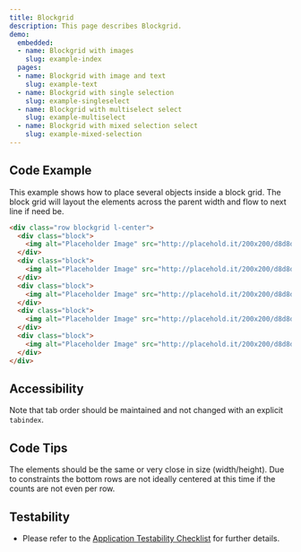 ```yaml
---
title: Blockgrid
description: This page describes Blockgrid.
demo:
  embedded:
  - name: Blockgrid with images
    slug: example-index
  pages:
  - name: Blockgrid with image and text
    slug: example-text
  - name: Blockgrid with single selection
    slug: example-singleselect
  - name: Blockgrid with multiselect select
    slug: example-multiselect
  - name: Blockgrid with mixed selection select
    slug: example-mixed-selection
---
```


## Code Example

This example shows how to place several objects inside a block grid. The block grid will layout the elements across the parent width and flow to next line if need be.

```html
<div class="row blockgrid l-center">
  <div class="block">
    <img alt="Placeholder Image" src="http://placehold.it/200x200/d8d8d8/ffffff"/>
  </div>
  <div class="block">
    <img alt="Placeholder Image" src="http://placehold.it/200x200/d8d8d8/ffffff"/>
  </div>
  <div class="block">
    <img alt="Placeholder Image" src="http://placehold.it/200x200/d8d8d8/ffffff"/>
  </div>
  <div class="block">
    <img alt="Placeholder Image" src="http://placehold.it/200x200/d8d8d8/ffffff"/>
  </div>
  <div class="block">
    <img alt="Placeholder Image" src="http://placehold.it/200x200/d8d8d8/ffffff"/>
  </div>
</div>
```

## Accessibility

Note that tab order should be maintained and not changed with an explicit `tabindex`.

## Code Tips

The elements should be the same or very close in size (width/height). Due to constraints the bottom rows are not ideally centered at this time if the counts are not even per row.

## Testability

- Please refer to the [Application Testability Checklist](https://design.infor.com/resources/application-testability-checklist) for further details.
